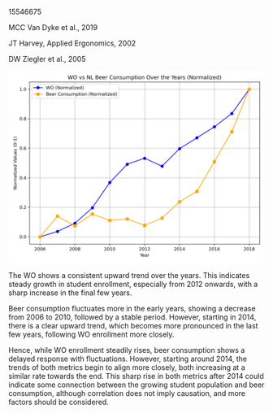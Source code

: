15546675

MCC Van Dyke et al., 2019

JT Harvey, Applied Ergonomics, 2002

DW Ziegler et al., 2005

![Plot](normalized_wo_vs_beer_consumption_plot.png)

The WO shows a consistent upward trend over the years. This indicates steady growth in student enrollment, especially from 2012 onwards, with a sharp increase in the final few years. 

Beer consumption fluctuates more in the early years, showing a decrease from 2006 to 2010, followed by a stable period. However, starting in 2014, there is a clear upward trend, which becomes more pronounced in the last few years, following WO enrollment more closely.

Hence, while WO enrollment steadily rises, beer consumption shows a delayed response with fluctuations. However, starting around 2014, the trends of both metrics begin to align more closely, both increasing at a similar rate towards the end. This sharp rise in both metrics after 2014 could indicate some connection between the growing student population and beer consumption, although correlation does not imply causation, and more factors should be considered.
